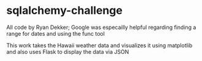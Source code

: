 # sqlalchemy-challenge

All code by Ryan Dekker; 
Google was especailly helpful regarding finding a range for dates and using the func tool

This work takes the Hawaii weather data and visualizes it using matplotlib and also uses Flask to display the data via JSON 
